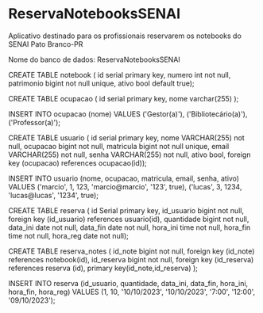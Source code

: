 # ReservaNotebooksSENAI
Aplicativo destinado para os profissionais reservarem os notebooks do SENAI Pato Branco-PR

Nome do banco de dados: ReservaNotebooksSENAI

CREATE TABLE notebook (
	id serial primary key, 
	numero int not null,
	patrimonio bigint not null unique,
	ativo bool default true);

CREATE TABLE ocupacao (
	id serial primary key,
	nome varchar(255)
);

INSERT INTO ocupacao (nome) VALUES ('Gestor(a)'), ('Bibliotecário(a)'), ('Professor(a)');

CREATE TABLE usuario ( 
	id serial primary key,
	nome VARCHAR(255) not null,
	ocupacao bigint not null,
	matricula bigint not null unique,
	email VARCHAR(255) not null,
	senha VARCHAR(255) not null,
	ativo bool,
	foreign key (ocupacao) references ocupacao(id));

INSERT INTO usuario (nome, ocupacao, matricula, email, senha, ativo) VALUES ('marcio', 1, 123, 'marcio@marcio', '123', true), ('lucas', 3, 1234, 'lucas@lucas', '1234', true);

CREATE TABLE reserva (
	id Serial primary key,
	id_usuario bigint not null, 
	foreign key (id_usuario) references usuario(id),
	quantidade bigint not null,
	data_ini date not null,
	data_fin date not null,
	hora_ini time not null,
	hora_fin time not null,
	hora_reg date not null);

CREATE TABLE reserva_notes (
	id_note bigint not null,
	foreign key (id_note) references notebook(id),
	id_reserva bigint not null,
	foreign key (id_reserva) references reserva (id),
	primary key(id_note,id_reserva)
);

INSERT INTO reserva (id_usuario, quantidade, data_ini, data_fin, hora_ini, hora_fin, hora_reg) 
VALUES (1, 10, '10/10/2023', '10/10/2023', '7:00', '12:00', '09/10/2023');
